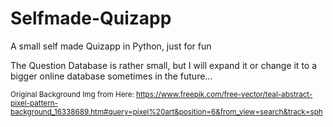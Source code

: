 # Selfmade-Quizapp

A small self made Quizapp in Python, just for fun

The Question Database is rather small, but I will expand it or change it to a bigger online database sometimes in the future...

<sub>Original Background Img from Here: https://www.freepik.com/free-vector/teal-abstract-pixel-pattern-background_16338689.htm#query=pixel%20art&position=6&from_view=search&track=sph</sub>
